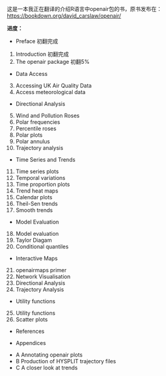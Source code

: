 这是一本我正在翻译的介绍R语言中openair包的书，原书发布在： https://bookdown.org/david_carslaw/openair/

**进度：**

- Preface                                   初翻完成
1. Introduction                             初翻完成
2. The openair package                      初翻5%            

- Data Access                 
3. Accessing UK Air Quality Data
4. Access meteorological data

- Directional Analysis
5. Wind and Pollution Roses
6. Polar frequencies
7. Percentile roses
8. Polar plots
9. Polar annulus
10. Trajectory analysis

- Time Series and Trends
11. Time series plots
12. Temporal variations
13. Time proportion plots
14. Trend heat maps
15. Calendar plots
16. Theil-Sen trends
17. Smooth trends

- Model Evaluation
18. Model evaluation
19. Taylor Diagam
20. Conditional quantiles

- Interactive Maps
21. openairmaps primer
22. Network Visualisation
23. Directional Analysis
24. Trajectory Analysis

- Utility functions
25. Utility functions
26. Scatter plots

- References

- Appendices
* A Annotating openair plots
* B Production of HYSPLIT trajectory files
* C A closer look at trends

